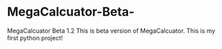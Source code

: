# MegaCalcuator-Beta-
MegaCalcuator Beta 1.2
This is beta version of MegaCalcuator. This is my first python project!
